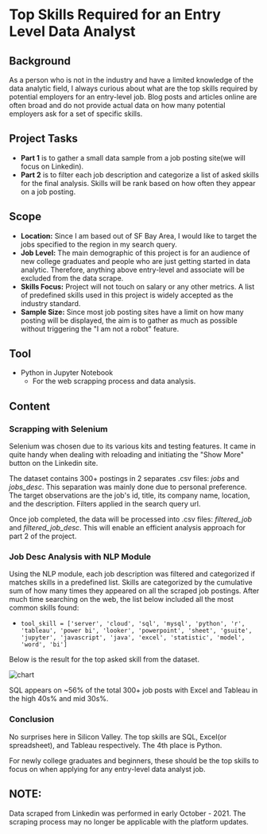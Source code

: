 # Top Skills Required for an Entry Level Data Analyst

## Background
As a person who is not in the industry and have a limited knowledge of the data analytic field, I always curious about what are the top skills required by potential employers for an entry-level job. Blog posts and articles online are often broad and do not provide actual data on how many potential employers ask for a set of specific skills. 

## Project Tasks
- __Part 1__ is to gather a small data sample from a job posting site(we will focus on Linkedin). 
- __Part 2__ is to filter each job description and categorize a list of asked skills for the final analysis. Skills will be rank based on how often they appear on a job posting. 

## Scope
- __Location:__ Since I am based out of SF Bay Area, I would like to target the jobs specified to the region in my search query. 
- __Job Level:__ The main demographic of this project is for an audience of new college graduates and people who are just getting started in data analytic. Therefore, anything above entry-level and associate will be excluded from the data scrape. 
- __Skills Focus:__ Project will not touch on salary or any other metrics. A list of predefined skills used in this project is widely accepted as the industry standard.
- __Sample Size:__ Since most job posting sites have a limit on how many posting will be displayed, the aim is to gather as much as possible without triggering the "I am not a robot" feature. 

## Tool
- Python in Jupyter Notebook
    - For the web scrapping process and data analysis. 

## Content

### Scrapping with Selenium
Selenium was chosen due to its various kits and testing features. It came in quite handy when dealing with reloading and initiating the "Show More" button on the Linkedin site. 

The dataset contains 300+ postings in 2 separates .csv files: _jobs_ and _jobs_desc_. This separation was mainly done due to personal preference. The target observations are the job's id, title, its company name, location, and the description. Filters applied in the search query url. 

Once job completed, the data will be processed into .csv files: _filtered_job_ and _filtered_job_desc_. This will enable an efficient analysis approach for part 2 of the project. 

### Job Desc Analysis with NLP Module
Using the NLP module, each job description was filtered and categorized if matches skills in a predefined list. Skills are categorized by the cumulative sum of how many times they appeared on all the scraped job postings. After much time searching on the web, the list below included all the most common skills found:
- `tool_skill = ['server',
              'cloud',
              'sql',
              'mysql',
              'python',
              'r',
              'tableau',
              'power bi',
              'looker',
              'powerpoint',
              'sheet',
              'gsuite',
              'jupyter',
              'javascript',
              'java',
              'excel',
              'statistic',
              'model',
              'word',
              'bi']`

Below is the result for the top asked skill from the dataset. 

![chart](https://github.com/mbo0000/Portfolio/blob/main/DataAnalyticTopSkills/charts/top_tools?raw=true)

SQL appears on ~56% of the total 300+ job posts with Excel and Tableau in the high 40s% and mid 30s%.

### Conclusion
No surprises here in Silicon Valley. The top skills are SQL, Excel(or spreadsheet), and Tableau respectively. The 4th place is Python. 

For newly college graduates and beginners, these should be the top skills to focus on when applying for any entry-level data analyst job.

## NOTE:
Data scraped from Linkedin was performed in early October - 2021. The scraping process may no longer be applicable with the platform updates. 
